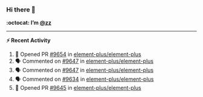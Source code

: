 ### Hi there 👋

**:octocat: I’m [@zz](https://github.com/holazz)**

---

**:zap: Recent Activity**

<!--START_SECTION:activity-->
1. 💪 Opened PR [#9654](https://github.com/element-plus/element-plus/pull/9654) in [element-plus/element-plus](https://github.com/element-plus/element-plus)
2. 🗣 Commented on [#9647](https://github.com/element-plus/element-plus/issues/9647) in [element-plus/element-plus](https://github.com/element-plus/element-plus)
3. 🗣 Commented on [#9647](https://github.com/element-plus/element-plus/issues/9647) in [element-plus/element-plus](https://github.com/element-plus/element-plus)
4. 🗣 Commented on [#9634](https://github.com/element-plus/element-plus/issues/9634) in [element-plus/element-plus](https://github.com/element-plus/element-plus)
5. 💪 Opened PR [#9645](https://github.com/element-plus/element-plus/pull/9645) in [element-plus/element-plus](https://github.com/element-plus/element-plus)
<!--END_SECTION:activity-->
